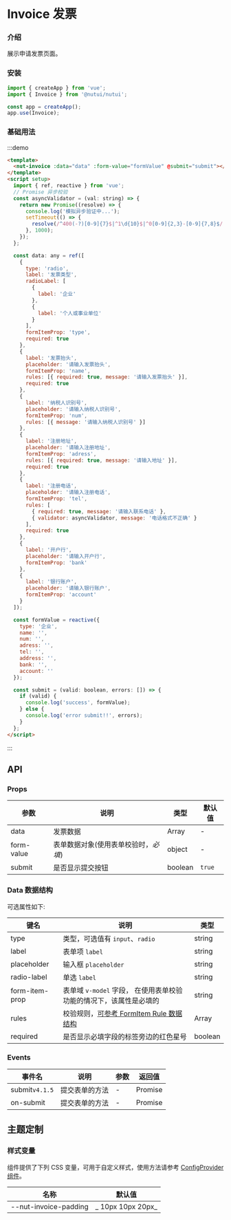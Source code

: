 # Invoice 发票

### 介绍

展示申请发票页面。

### 安装

```javascript
import { createApp } from 'vue';
import { Invoice } from '@nutui/nutui';

const app = createApp();
app.use(Invoice);
```

### 基础用法

:::demo

```html
<template>
  <nut-invoice :data="data" :form-value="formValue" @submit="submit"></nut-invoice>
</template>
<script setup>
  import { ref, reactive } from 'vue';
  // Promise 异步校验
  const asyncValidator = (val: string) => {
    return new Promise((resolve) => {
      console.log('模拟异步验证中...');
      setTimeout(() => {
        resolve(/^400(-?)[0-9]{7}$|^1\d{10}$|^0[0-9]{2,3}-[0-9]{7,8}$/.test(val));
      }, 1000);
    });
  };

  const data: any = ref([
    {
      type: 'radio',
      label: '发票类型',
      radioLabel: [
        {
          label: '企业'
        },
        {
          label: '个人或事业单位'
        }
      ],
      formItemProp: 'type',
      required: true
    },
    {
      label: '发票抬头',
      placeholder: '请输入发票抬头',
      formItemProp: 'name',
      rules: [{ required: true, message: '请输入发票抬头' }],
      required: true
    },
    {
      label: '纳税人识别号',
      placeholder: '请输入纳税人识别号',
      formItemProp: 'num',
      rules: [{ message: '请输入纳税人识别号' }]
    },
    {
      label: '注册地址',
      placeholder: '请输入注册地址',
      formItemProp: 'adress',
      rules: [{ required: true, message: '请输入地址' }],
      required: true
    },
    {
      label: '注册电话',
      placeholder: '请输入注册电话',
      formItemProp: 'tel',
      rules: [
        { required: true, message: '请输入联系电话' },
        { validator: asyncValidator, message: '电话格式不正确' }
      ],
      required: true
    },
    {
      label: '开户行',
      placeholder: '请输入开户行',
      formItemProp: 'bank'
    },
    {
      label: '银行账户',
      placeholder: '请输入银行账户',
      formItemProp: 'account'
    }
  ]);

  const formValue = reactive({
    type: '企业',
    name: '',
    num: '',
    adress: '',
    tel: '',
    address: '',
    bank: '',
    account: ''
  });

  const submit = (valid: boolean, errors: []) => {
    if (valid) {
      console.log('success', formValue);
    } else {
      console.log('error submit!!', errors);
    }
  };
</script>
```

:::

## API

### Props

| 参数 | 说明 | 类型 | 默认值 |
| --- | --- | --- | --- |
| data | 发票数据 | Array | - |
| form-value | 表单数据对象(使用表单校验时，_必填_) | object | - |
| submit | 是否显示提交按钮 | boolean | `true` |

### Data 数据结构

可选属性如下:

| 键名 | 说明 | 类型 |
| --- | --- | --- |
| type | 类型，可选值有 `input`、`radio` | string |
| label | 表单项 `label` | string |
| placeholder | 输入框 `placeholder` | string |
| radio-label | 单选 `label` | string |
| form-item-prop | 表单域 `v-model` 字段， 在使用表单校验功能的情况下，该属性是必填的 | string |
| rules | 校验规则，[可参考 FormItem Rule 数据结构](#/zh-CN/form) | Array |
| required | 是否显示必填字段的标签旁边的红色星号 | boolean |

### Events

| 事件名 | 说明 | 参数 | 返回值 |
| --- | --- | --- | --- |
| submit`v4.1.5` | 提交表单的方法 | - | Promise |
| on-submit | 提交表单的方法 | - | Promise |

## 主题定制

### 样式变量

组件提供了下列 CSS 变量，可用于自定义样式，使用方法请参考 [ConfigProvider 组件](#/zh-CN/component/configprovider)。

| 名称 | 默认值 |
| --- | --- |
| --nut-invoice-padding | _ 10px 10px 20px_ |
